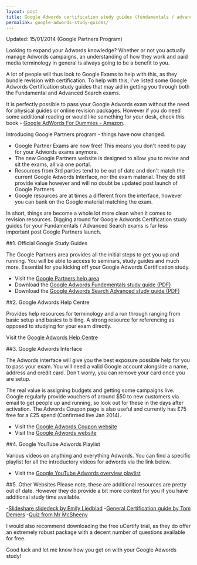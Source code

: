 ```yaml
---
layout: post
title: Google Adwords certification study guides (fundamentals / advanced)
permalink: google-adwords-study-guides/
---
```

Updated: 15/01/2014 (Google Partners Program)

Looking to expand your Adwords knowledge? Whether or not you actually manage Adwords campaigns, an understanding of how they work and paid media terminology in general is always going to be a benefit to you.

A lot of people will thus look to Google Exams to help with this, as they bundle revision with certification. To help with this, I've listed some Google Adwords Certification study guides that may aid in getting you through both the Fundamental and Advanced Search exams.

It is perfectly possible to pass your Google Adwords exam without the need for physical guides or online revision packages. However if you do need some additional reading or would like something for your desk, check this book - [Google AdWords For Dummies - Amazon](http://www.amazon.co.uk/gp/product/1118115619/ref=as_li_qf_sp_asin_tl?ie=UTF8&amp;camp=1634&amp;creative=6738&amp;creativeASIN=1118115619&amp;linkCode=as2&amp;tag=calsheblo-21).

Introducing Google Partners program - things have now changed.

- Google Partner Exams are now free! This means you don't need to pay for your Adwords exams anymore.
- The new Google Partners website is designed to allow you to revise and sit the exams, all via one portal.
- Resources from 3rd parties tend to be out of date and don't match the current Google Adwords Interface, nor the exam material. They do still provide value however and will no doubt be updated post launch of Google Partners.
- Google resources are at times a different from the interface, however you can bank on the Google material matching the exam.

In short, things are become a whole lot more clean when it comes to revision resources. Digging around for Google Adwords Certification study guides for your Fundamentals / Advanced Search exams is far less important post Google Partners launch.

##1. Official Google Study Guides

The Google Partners area provides all the initial steps to get you up and running. You will be able to access to seminars, study guides and much more. Essential for you kicking off your Google Adwords Certification study.

- Visit the [Google Partners help area](https://support.google.com/partners/topic/3204437?hl=en-GB&amp;ref_topic=3111012)
- Download the [Google Adwords Fundementals study guide (PDF)](https://support.google.com/partners/answer/3045820?hl=en-GB)
- Download the [Google Adwords Search Advanced study guide (PDF)](https://support.google.com/partners/answer/3045822?hl=en-GB)

##2. Google Adwords Help Centre </strong>

Provides help resources for terminology and a run through ranging from basic setup and basics to billing. A strong resource for referencing as opposed to studying for your exam directly.

Visit the [Google Adwords Help Centre](http://support.google.com/adwords/)

##3. Google Adwords Interface </strong>

The Adwords interface will give you the best exposure possible help for you to pass your exam. You will need a valid Google account alongside a name, address and credit card. Don't worry, you can remove your card once you are setup.

The real value is assigning budgets and getting some campaigns live. Google regularly provide vouchers of around $50 to new customers via email to get people up and running, so look out for these in the days after activation. The Adwords Coupon page is also useful and currently has £75 free for a £25 spend (Confirmed live Jan 2014).

- Visit the [Google Adwords Coupon website](http://www.google.co.uk/adwords/coupons/)
- Visit the [Google Adwords website](http://adwords.google.co.uk)

##4. Google YouTube Adwords Playlist

Various videos on anything and everything Adwords. You can find a specific playlist for all the introductory videos for adwords via the link below.

- Visit the [Google YouTube Adwords overview playlist](http://www.youtube.com/playlist?list=PLD30CBD9BA34712EA)

##5. Other Websites
Please note, these are additional resources are pretty out of date. However they do provide a bit more context for you if you have additional study time available.

-[Slideshare slidedeck by Emily Liedblad](http://www.slideshare.net/thejargroup/google-adwords-study-guide-how-to-pass-the-adwords-test)
-[General Certification guide by Tom Demers](http://www.wordstream.com/blog/ws/2011/02/10/adwords-certification-tips)
	-[Quiz from Mr McSheeny](http://www.quia.com/quiz/2779973.html)

I would also recommend downloading the free uCertify trial, as they do offer an extremely robust package with a decent number of questions available for free.

Good luck and let me know how you get on with your Google Adwords study!
